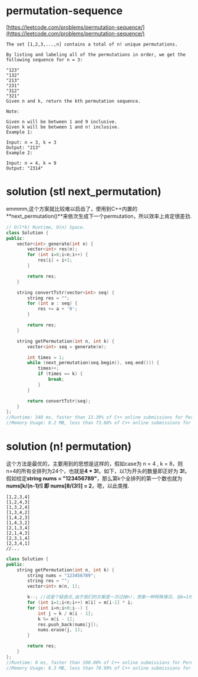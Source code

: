 # permutation-sequence

[https://leetcode.com/problems/permutation-sequence/](https://leetcode.com/problems/permutation-sequence/)

```
The set [1,2,3,...,n] contains a total of n! unique permutations.

By listing and labeling all of the permutations in order, we get the following sequence for n = 3:

"123"
"132"
"213"
"231"
"312"
"321"
Given n and k, return the kth permutation sequence.

Note:

Given n will be between 1 and 9 inclusive.
Given k will be between 1 and n! inclusive.
Example 1:

Input: n = 3, k = 3
Output: "213"
Example 2:

Input: n = 4, k = 9
Output: "2314"
```

# solution (stl next_permutation)

emmmm,这个方案就比较难以启齿了，使用到C++内置的**next_permutation()**来依次生成下一个permutation，所以效率上肯定很差劲.

```c++
// O(l*k) Runtime, O(n) Space.
class Solution {
public:
    vector<int> generate(int n) {
        vector<int> res(n);
        for (int i=0;i<n;i++) {
            res[i] = i+1;
        }

        return res;
    }

    string convertTstr(vector<int> seq) {
        string res = "";
        for (int a : seq) {
            res += a + '0';
        }

        return res;
    }

    string getPermutation(int n, int k) {
        vector<int> seq = generate(n);

        int times = 1;
        while (next_permutation(seq.begin(), seq.end())) {
            times++;
            if (times == k) {
                break;
            }
        }

        return convertTstr(seq);
    }
};
//Runtime: 340 ms, faster than 13.39% of C++ online submissions for Permutation Sequence.
//Memory Usage: 8.2 MB, less than 73.88% of C++ online submissions for Permutation Sequence.
```

# solution (n! permutation)

这个方法是最优的，主要用到的思想是这样的，假如case为 n = 4 , k = 8，则n=4的所有全排列为24个，也就是**4 * 3!**。如下，以1为开头的数量即正好为 **3!**。假如给定**string nums = "123456789"**，那么第k个全排列的第一个数也就为 **nums[k/(n-1)!] 即 nums[8/(3!)] = 2**，嗯，以此类推.

```
[1,2,3,4]
[1,2,4,3]
[1,3,2,4]
[1,3,4,2]
[1,4,2,3]
[1,4,3,2]
[2,1,3,4]
[2,1,4,3]
[2,3,1,4]
[2,3,4,1]
//...
```

```c++
class Solution {
public:
    string getPermutation(int n, int k) {
        string nums = "123456789";
        string res = "";
        vector<int> m(n, 1);

        k--; //这是个疑惑点,由于我们的方案是一次过掉n!，想象一种特殊情况，当k=1时，在任何一位都不能跳过的~
        for (int i=1;i<n;i++) m[i] = m[i-1] * i;
        for (int i=n;i>0;i--) {
            int j = k / m[i - 1];
            k %= m[i - 1];
            res.push_back(nums[j]);
            nums.erase(j, 1);
        }

        return res;
    }
};
//Runtime: 0 ms, faster than 100.00% of C++ online submissions for Permutation Sequence.
//Memory Usage: 8.3 MB, less than 70.90% of C++ online submissions for Permutation Sequence.
```
